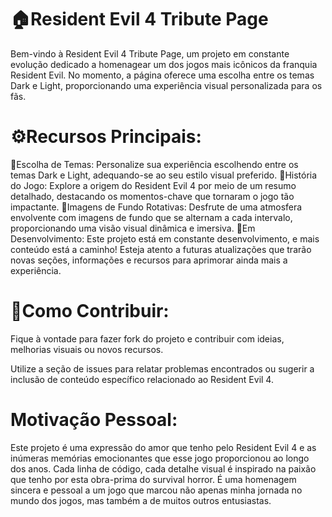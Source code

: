 # 🏠Resident Evil 4 Tribute Page
Bem-vindo à Resident Evil 4 Tribute Page, um projeto em constante evolução dedicado a homenagear um dos jogos mais icônicos da franquia Resident Evil. No momento, a página oferece uma escolha entre os temas Dark e Light, proporcionando uma experiência visual personalizada para os fãs.

# ⚙️Recursos Principais:

🔘Escolha de Temas: Personalize sua experiência escolhendo entre os temas Dark e Light, adequando-se ao seu estilo visual preferido.
🔘História do Jogo: Explore a origem do Resident Evil 4 por meio de um resumo detalhado, destacando os momentos-chave que tornaram o jogo tão impactante.
🔘Imagens de Fundo Rotativas: Desfrute de uma atmosfera envolvente com imagens de fundo que se alternam a cada intervalo, proporcionando uma visão visual dinâmica e imersiva.
🔘Em Desenvolvimento: Este projeto está em constante desenvolvimento, e mais conteúdo está a caminho! Esteja atento a futuras atualizações que trarão novas seções, informações e recursos para aprimorar ainda mais a experiência.

# 🤝Como Contribuir:

Fique à vontade para fazer fork do projeto e contribuir com ideias, melhorias visuais ou novos recursos.

Utilize a seção de issues para relatar problemas encontrados ou sugerir a inclusão de conteúdo específico relacionado ao Resident Evil 4.

# Motivação Pessoal:
Este projeto é uma expressão do amor que tenho pelo Resident Evil 4 e as inúmeras memórias emocionantes que esse jogo proporcionou ao longo dos anos. Cada linha de código, cada detalhe visual é inspirado na paixão que tenho por esta obra-prima do survival horror. É uma homenagem sincera e pessoal a um jogo que marcou não apenas minha jornada no mundo dos jogos, mas também a de muitos outros entusiastas.
